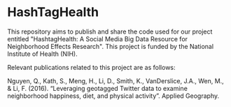 # HashTagHealth
This repository aims to publish and share the code used for our project entitled "HashtagHealth: A Social Media Big Data Resource for Neighborhood Effects Research". This project is funded by the National Institute of Health (NIH).

Relevant publications related to this project are as follows:

Nguyen, Q., Kath, S., Meng, H., Li, D., Smith, K., VanDerslice, J.A., Wen, M., & Li, F. (2016). “Leveraging geotagged Twitter data to examine neighborhood happiness, diet, and physical activity”. Applied Geography. 
